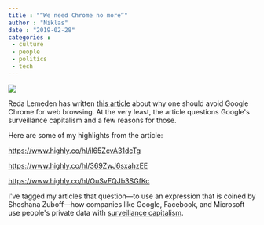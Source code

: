 ```yaml
---
title : "“We need Chrome no more”"
author : "Niklas"
date : "2019-02-28"
categories : 
 - culture
 - people
 - politics
 - tech
---
```


![](https://niklasblog.com/wp-content/header-image-2.jpg)

Reda Lemeden has written [this article](https://redalemeden.com/blog/2019/we-need-chrome-no-more) about why one should avoid Google Chrome for web browsing. At the very least, the article questions Google's surveillance capitalism and a few reasons for those.

Here are some of my highlights from the article:

https://www.highly.co/hl/il65ZcvA31dcTg

https://www.highly.co/hl/369ZwJ6sxahzEE

https://www.highly.co/hl/OuSvFQJb3SGfKc

I've tagged my articles that question—to use an expression that is coined by Shoshana Zuboff—how companies like Google, Facebook, and Microsoft use people's private data with [surveillance capitalism](https://niklasblog.com/?tag=surveillance-capitalism).
